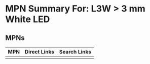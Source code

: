 



# MPN Summary For: L3W > 3 mm White LED

## MPNs
  

|MPN|Direct Links|Search Links|
| :--- | :--- | :--- |
||||
